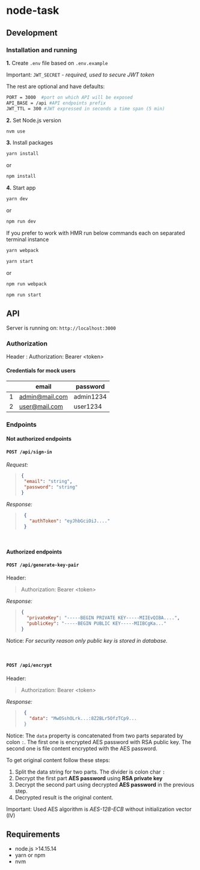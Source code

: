 # node-task

## Development

### Installation and running

**1.** Create `.env` file based on `.env.example`

Important:  `JWT_SECRET` *- required, used to secure JWT token*

The rest are optional and have defaults:

```sh
PORT = 3000  #port on which API will be exposed
API_BASE = /api #API endpoints prefix
JWT_TTL = 300 #JWT expressed in seconds a time span (5 min)
```

**2.** Set Node.js version

```sh
nvm use
```

**3.** Install packages

```sh
yarn install
```

or

```sh
npm install
```

**4.** Start app

```sh
yarn dev
```

or

```sh
npm run dev
```

If you prefer to work with HMR run below commands each on separated terminal instance

```sh
yarn webpack

yarn start
```

or

```sh
npm run webpack

npm run start
```

## API

Server is running on: `http://localhost:3000`

### Authorization

Header
  : Authorization: Bearer \<token>

#### Credentials for mock users

|       | email          | password  |
| :---: | -------------- | --------- |
|   1   | admin@mail.com | admin1234 |
|   2   | user@mail.com  | user1234  |

### Endpoints

#### Not authorized endpoints

#### `POST /api/sign-in`

*Request:*

>```json
>{
>  "email": "string",
>  "password": "string"
>}

*Response:*

>```json
>  {
>    "authToken": "eyJhbGciOiJ...."
>  }
>  ```

&nbsp;

#### Authorized endpoints

#### `POST /api/generate-key-pair`

Header:
> Authorization: Bearer \<token>

*Response:*

>```json
>{
>   "privateKey": "-----BEGIN PRIVATE KEY-----MIIEvQIBA....",
>   "publicKey": "-----BEGIN PUBLIC KEY-----MIIBCgKa..."
>}
>  ```

Notice: *For security reason only public key is stored in database.*

&nbsp;

#### `POST /api/encrypt`

Header:
> Authorization: Bearer \<token>

*Response:*

>```json
>  {
>    "data": "MwOSshOLrk...:8Z2BLr5OfzTCp9...
>  }
>  ```

Notice: The `data` property is concatenated from two parts separated by colon `:`. The first one is encrypted AES password with RSA public key. The second one is file content encrypted with the AES password.

To get original content follow these steps:

  1. Split the data string for two parts. The divider is colon char `:`
  2. Decrypt the first part **AES password** using **RSA private key**
  3. Decrypt the second part using decrypted **AES password** in the previous step.
  4. Decrypted result is the original content.

Important: Used AES algorithm is *AES-128-ECB* without initialization vector (IV)
&nbsp;

## Requirements

* node.js >14.15.14
* yarn or npm
* nvm
